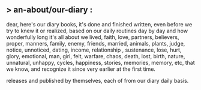 ## > an-about/our-diary :

dear, 
here's our diary books,
it's done and finished written, even before we try to knew it or realized, based on our daily routines day by day and how wonderfully long it's all about we lived, faith, love, partners, believers, proper, manners, family, enemy, friends, married, animals, plants, judge, notice, unnoticed, dating, income, relationship , sustenance, lose, hurt, glory, emotional, man, girl, felt, warfare, chaos, death, lost, birth, nature, unnatural, unhappy, cycles, happiness, stories, memories, memory, etc, that we know, and recognize it since very earlier at the first time.

releases and published by themselves, each of from our diary daily basis.

